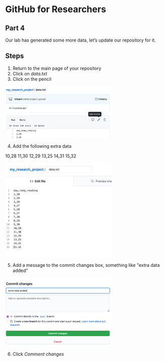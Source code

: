 # GitHub for Researchers

## Part 4

Our lab has generated some more data, let’s update our repository for it.

## Steps

1. Return to the main page of your repository
2. Click on *data.txt*
3. Click on the pencil

<img src="./caps/p4_01.png" alt="steps" style="zoom: 33%;" />

4. Add the following extra data

  10,28
  11,30
  12,29
  13,25
  14,31
  15,32

<img src="./caps/p4_02.png" alt="steps" style="zoom: 33%;" />



5. Add a message to the commit changes box, something like "extra data added"


<img src="./caps/p4_03.png" alt="steps" style="zoom:33%;" />


6. Click *Comment changes*

